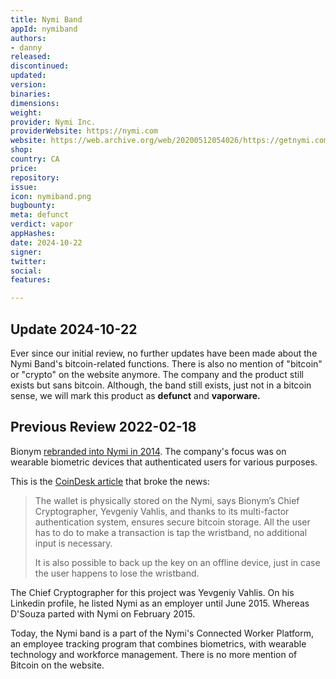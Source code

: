 ```yaml
---
title: Nymi Band
appId: nymiband
authors:
- danny
released: 
discontinued: 
updated: 
version: 
binaries: 
dimensions: 
weight: 
provider: Nymi Inc.
providerWebsite: https://nymi.com
website: https://web.archive.org/web/20200512054026/https://getnymi.com/our_story
shop: 
country: CA
price: 
repository: 
issue: 
icon: nymiband.png
bugbounty: 
meta: defunct
verdict: vapor
appHashes: 
date: 2024-10-22
signer: 
twitter: 
social: 
features: 

---
```


## Update 2024-10-22

Ever since our initial review, no further updates have been made about the Nymi Band's bitcoin-related functions. There is also no mention of "bitcoin" or "crypto" on the website anymore. The company and the product still exists but sans bitcoin. Although, the band still exists, just not in a bitcoin sense, we will mark this product as **defunct** and **vaporware.**

## Previous Review 2022-02-18

Bionym [rebranded into Nymi in 2014](https://archive.canadianbusiness.com/technology-news/whats-in-a-name-bionym-rebrands-itself-as-nymi/). The company's focus was on wearable biometric devices that authenticated users for various purposes. 

This is the [CoinDesk article](https://www.coindesk.com/tech/2014/02/04/heartbeat-sensing-wristband-doubles-as-bitcoin-wallet/) that broke the news:

> The wallet is physically stored on the Nymi, says Bionym’s Chief Cryptographer, Yevgeniy Vahlis, and thanks to its multi-factor authentication system, ensures secure bitcoin storage. All the user has to do to make a transaction is tap the wristband, no additional input is necessary.
> 
> It is also possible to back up the key on an offline device, just in case the user happens to lose the wristband.

The Chief Cryptographer for this project was Yevgeniy Vahlis. On his Linkedin profile, he listed Nymi as an employer until June 2015. Whereas D'Souza parted with Nymi on February 2015.

Today, the Nymi band is a part of the Nymi's Connected Worker Platform, an employee tracking program that combines biometrics, with wearable technology and workforce management. There is no more mention of Bitcoin on the website.
